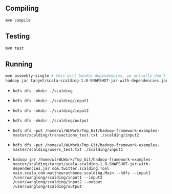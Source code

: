 
## Compiling
``` bash
mvn compile
```

## Testing
``` bash
mvn test
```

## Running
``` bash
mvn assembly:single # this will bundle dependencies, we actually don't have any, but good to set up.
hadoop jar target/scala-scalding-1.0-SNAPSHOT-jar-with-dependencies.jar com.twitter.scalding.Tool main.scala.com.matthewrathbone.scalding.Main --hdfs --input1 /path/to/input1 --input2 /path/to/input2 --output /path/to/output
```


- `hdfs dfs -mkdir ./scalding`
- `hdfs dfs -mkdir ./scalding/input1`
- `hdfs dfs -mkdir ./scalding/input2`
- `hdfs dfs -mkdir ./scalding/output`
- `hdfs dfs -put /home/wl/WLWork/Tmp_Git/hadoop-framework-examples-master/scalding/transactions_test.txt ./scalding/input2`
- `hdfs dfs -put /home/wl/WLWork/Tmp_Git/hadoop-framework-examples-master/scalding/users_test.txt ./scalding/input1`


- `hadoop jar /home/wl/WLWork/Tmp_Git/hadoop-framework-examples-master/scalding/target/scala-scalding-1.0-SNAPSHOT-jar-with-dependencies.jar com.twitter.scalding.Tool main.scala.com.matthewrathbone.scalding.Main --hdfs --input1 /user/wanglong/scalding/input1 --input2 /user/wanglong/scalding/input2 --output /user/wanglong/scalding/output`